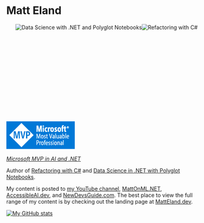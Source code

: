 # Matt Eland
<a href="https://www.packtpub.com/product/refactoring-with-c/9781835089989?utm_source=github&utm_medium=githubprofile&utm_campaign=9781835089989"><img src="https://content.packt.com/B21324/cover_image_small.jpg" alt="Refactoring with C#" height="256px" align="right"></a>
<a href="https://www.packtpub.com/en-us/product/data-science-with-net-and-polyglot-notebooks-9781835882962?utm_source=github&utm_medium=repository&utm_campaign="><img src="https://content.packt.com/_/image/original/B22115/cover_image_large.jpg" alt="Data Science with .NET and Polyglot Notebooks" height="256px" align="right"></a>

[![Microsoft MVP Logo](MVP_Badge_Horizontal_Preferred_Blue3005_RGB.png)](https://mvp.microsoft.com/en-us/PublicProfile/5005207?fullName=Matt%20Eland)

*[Microsoft MVP in AI and .NET](https://mvp.microsoft.com/en-us/PublicProfile/5005207?fullName=Matt%20Eland)*

Author of [Refactoring with C#](https://www.packtpub.com/product/refactoring-with-c/9781835089989?utm_source=github&utm_medium=githubprofile&utm_campaign=9781835089989) and [Data Science in .NET with Polyglot Notebooks](https://mattonml.net/books/datascience/).

My content is posted to [my YouTube channel](https://www.youtube.com/c/MattEland), [MattOnML.NET](https://MattOnML.NET), [AccessibleAI.dev](https://AccessibleAI.dev), and [NewDevsGuide.com](https://NewDevsGuide.com). The best place to view the full range of my content is by checking out the landing page at [MattEland.dev](https://MattEland.dev).

[![My GitHub stats](https://github-readme-stats.vercel.app/api?username=IntegerMan&show_icons=true&theme=dark)](https://github.com/anuraghazra/github-readme-stats)
